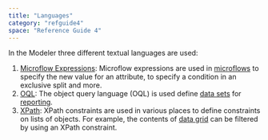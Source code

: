 ```yaml
---
title: "Languages"
category: "refguide4"
space: "Reference Guide 4"
---
```

In the Modeler three different textual languages are used:

1.  [Microflow Expressions](microflow-expressions): Microflow expressions are used in [microflows](microflows) to specify the new value for an attribute, to specify a condition in an exclusive split and more.
2.  [OQL](oql): The object query language (OQL) is used define [data sets](data-sets) for [reporting](reporting).
3.  [XPath](xpath): XPath constraints are used in various places to define constraints on lists of objects. For example, the contents of [data grid](data-grid) can be filtered by using an XPath constraint.